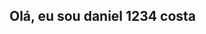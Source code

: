 ## Olá, eu sou daniel 1234 costa

<!--
**daniel1234costa/daniel1234costa** is a ✨ _special_ ✨ repository because its `README.md` (this file) appears on your GitHub profile.

Here are some ideas to get you started:


- 🌱 I’m currently learning ... Cursando Tecnologia da Informação
- 📫 How to reach me: ...E-mail: ds9324621@gmail.com
- 😄 Pronouns: ... Ele\dele

-->
